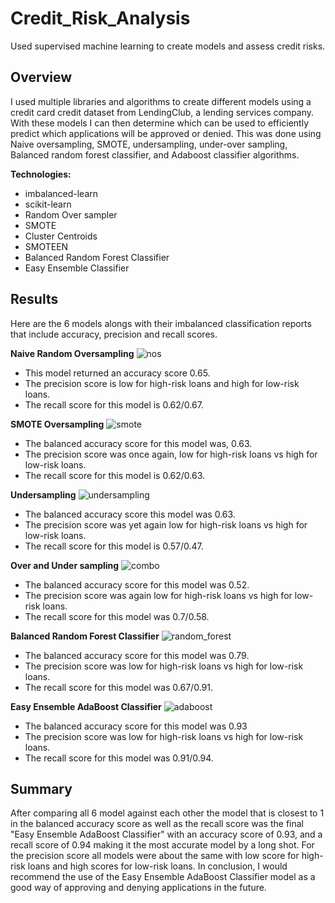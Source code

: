# Credit_Risk_Analysis
Used supervised machine learning to create models and assess credit risks.

## Overview
I used multiple libraries and algorithms to create different models using a credit card credit dataset from LendingClub, a lending services company. With these models I can then determine which can be used to efficiently predict which applications will be approved or denied. This was done using Naive oversampling, SMOTE, undersampling, under-over sampling, Balanced random forest classifier, and Adaboost classifier algorithms.

**Technologies:** 
* imbalanced-learn
* scikit-learn
* Random Over sampler
* SMOTE
* Cluster Centroids
* SMOTEEN
* Balanced Random Forest Classifier
* Easy Ensemble Classifier

## Results
Here are the 6 models alongs with their imbalanced classification reports that include accuracy, precision and recall scores. 

**Naive Random Oversampling**
![nos](https://user-images.githubusercontent.com/112291075/214176095-0adee37a-e3e4-46e6-8496-e2ed44a34274.PNG)
* This model returned an accuracy score 0.65.
* The precision score is low for high-risk loans and high for low-risk loans.
* The recall score for this model is 0.62/0.67.

**SMOTE Oversampling**
![smote](https://user-images.githubusercontent.com/112291075/214176791-3a5e3045-4d25-4a3e-8073-0496bf001d6a.PNG)
* The balanced accuracy score for this model was, 0.63.
* The precision score was once again, low for high-risk loans vs high for low-risk loans.
* The recall score for this model is 0.62/0.63.

**Undersampling**
![undersampling](https://user-images.githubusercontent.com/112291075/214177241-6a685bb4-a114-484e-a550-b413703288bd.PNG)
* The balanced accuracy score this model was 0.63.
* The precision score was yet again low for high-risk loans vs high for low-risk loans.
* The recall score for this model is 0.57/0.47.

**Over and Under sampling**
![combo](https://user-images.githubusercontent.com/112291075/214178052-53247757-906a-492e-8a34-553dc8993283.PNG)
* The balanced accuracy score for this model was 0.52.
* The precision score was again low for high-risk loans vs high for low-risk loans.
* The recall score for this model was 0.7/0.58.

**Balanced Random Forest Classifier**
![random_forest](https://user-images.githubusercontent.com/112291075/214178176-7100cbc7-aaf5-4657-8eb2-4aa13f4ff599.PNG)
* The balanced accuracy score for this model was 0.79.
* The precision score was low for high-risk loans vs high for low-risk loans.
* The recall score for this model was 0.67/0.91.

**Easy Ensemble AdaBoost Classifier**
![adaboost](https://user-images.githubusercontent.com/112291075/214178398-05d35b64-f531-482c-bcd7-cb8aacbb0e9f.PNG)
* The balanced accuracy score for this model was 0.93
* The precision score was low for high-risk loans vs high for low-risk loans.
* The recall score for this model was 0.91/0.94.

## Summary
After comparing all 6 model against each other the model that is closest to 1 in the balanced accuracy score as well as the recall score was the final "Easy Ensemble AdaBoost Classifier" with an accuracy score of 0.93, and a recall score of 0.94 making it the most accurate model by a long shot. For the precision score all models were about the same with low score for high-risk loans and high scores for low-risk loans. In conclusion, I would recommend the use of the Easy Ensemble AdaBoost Classifier model as a good way of approving and denying applications in the future. 
